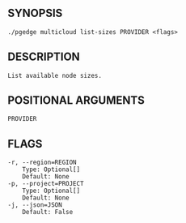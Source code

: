 ## SYNOPSIS
    ./pgedge multicloud list-sizes PROVIDER <flags>
 
## DESCRIPTION
    List available node sizes.
 
## POSITIONAL ARGUMENTS
    PROVIDER
 
## FLAGS
    -r, --region=REGION
        Type: Optional[]
        Default: None
    -p, --project=PROJECT
        Type: Optional[]
        Default: None
    -j, --json=JSON
        Default: False
